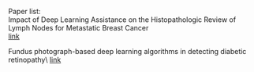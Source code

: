 Paper list:\
Impact of Deep Learning Assistance on the Histopathologic Review of Lymph Nodes for Metastatic Breast Cancer\
[link](https://pubmed.ncbi.nlm.nih.gov/30312179/)

Fundus photograph-based deep learning algorithms in detecting diabetic retinopathy\ 
[link](https://www.nature.com/articles/s41433-018-0269-y) 
